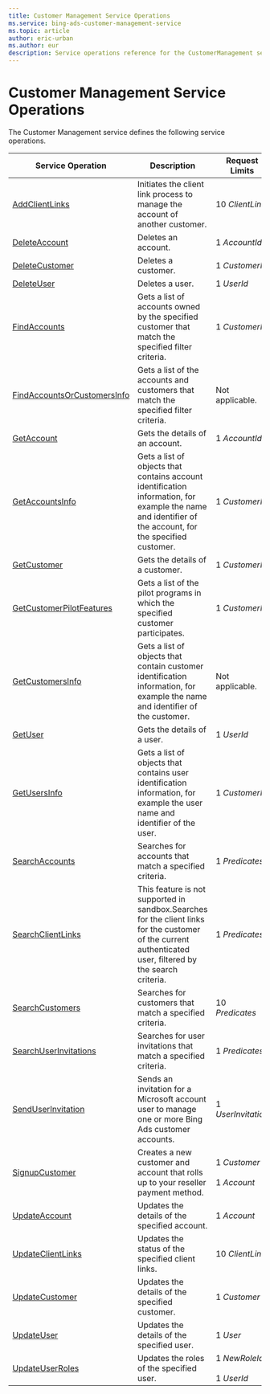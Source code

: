 ```yaml
---
title: Customer Management Service Operations
ms.service: bing-ads-customer-management-service
ms.topic: article
author: eric-urban
ms.author: eur
description: Service operations reference for the CustomerManagement service.
---
```

# Customer Management Service Operations
The Customer Management service defines the following service operations.


|                       Service Operation                       |                                                                         Description                                                                         |           Request Limits            |
|---------------------------------------------------------------|-------------------------------------------------------------------------------------------------------------------------------------------------------------|-------------------------------------|
|              [AddClientLinks](addclientlinks.md)              |                                        Initiates the client link process to manage the account of another customer.                                         |           10 *ClientLink*           |
|               [DeleteAccount](deleteaccount.md)               |                                                                     Deletes an account.                                                                     |            1 *AccountId*            |
|              [DeleteCustomer](deletecustomer.md)              |                                                                     Deletes a customer.                                                                     |           1 *CustomerId*            |
|                  [DeleteUser](deleteuser.md)                  |                                                                       Deletes a user.                                                                       |             1 *UserId*              |
|                [FindAccounts](findaccounts.md)                |                              Gets a list of accounts owned by the specified customer that match the specified filter criteria.                              |           1 *CustomerId*            |
| [FindAccountsOrCustomersInfo](findaccountsorcustomersinfo.md) |                                     Gets a list of the accounts and customers that match the specified filter criteria.                                     |           Not applicable.           |
|                  [GetAccount](getaccount.md)                  |                                                               Gets the details of an account.                                                               |            1 *AccountId*            |
|             [GetAccountsInfo](getaccountsinfo.md)             |  Gets a list of objects that contains account identification information, for example the name and identifier of the account, for the specified customer.   |           1 *CustomerId*            |
|                 [GetCustomer](getcustomer.md)                 |                                                               Gets the details of a customer.                                                               |           1 *CustomerId*            |
|    [GetCustomerPilotFeatures](getcustomerpilotfeatures.md)    |                                       Gets a list of the pilot programs in which the specified customer participates.                                       |           1 *CustomerId*            |
|            [GetCustomersInfo](getcustomersinfo.md)            |                Gets a list of objects that contain customer identification information, for example the name and identifier of the customer.                |           Not applicable.           |
|                     [GetUser](getuser.md)                     |                                                                 Gets the details of a user.                                                                 |             1 *UserId*              |
|                [GetUsersInfo](getusersinfo.md)                |                 Gets a list of objects that contains user identification information, for example the user name and identifier of the user.                 |           1 *CustomerId*            |
|              [SearchAccounts](searchaccounts.md)              |                                                   Searches for accounts that match a specified criteria.                                                    |           1 *Predicates*            |
|           [SearchClientLinks](searchclientlinks.md)           | This feature is not supported in sandbox.Searches for the client links for the customer of the current authenticated user, filtered by the search criteria. |           1 *Predicates*            |
|             [SearchCustomers](searchcustomers.md)             |                                                   Searches for customers that match a specified criteria.                                                   |           10 *Predicates*           |
|       [SearchUserInvitations](searchuserinvitations.md)       |                                               Searches for user invitations that match a specified criteria.                                                |           1 *Predicates*            |
|          [SendUserInvitation](senduserinvitation.md)          |                             Sends an invitation for  a Microsoft account user to manage one or more Bing Ads customer accounts.                             |         1 *UserInvitation*          |
|              [SignupCustomer](signupcustomer.md)              |                                      Creates a new customer and account that rolls up to your reseller payment method.                                      | 1 *Customer*<br /><br />1 *Account* |
|               [UpdateAccount](updateaccount.md)               |                                                        Updates the details of the specified account.                                                        |             1 *Account*             |
|           [UpdateClientLinks](updateclientlinks.md)           |                                                      Updates the status of the specified client links.                                                      |           10 *ClientLink*           |
|              [UpdateCustomer](updatecustomer.md)              |                                                       Updates the details of the specified customer.                                                        |            1 *Customer*             |
|                  [UpdateUser](updateuser.md)                  |                                                         Updates the details of the specified user.                                                          |              1 *User*               |
|             [UpdateUserRoles](updateuserroles.md)             |                                                          Updates the roles of the specified user.                                                           | 1 *NewRoleId*<br /><br />1 *UserId* |

